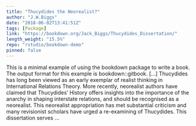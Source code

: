 ```yaml
---
title: "Thucydides the Neorealist?"
author: "J.W.Biggs"
date: "2018-06-02T13:41:51Z"
tags: [Package]
link: "https://bookdown.org/Jack_Biggs/Thucydides_Dissertation/"
length_weight: "15.5%"
repo: "rstudio/bookdown-demo"
pinned: false
---
```


This is a minimal example of using the bookdown package to write a book. The output format for this example is bookdown::gitbook. [...] Thucydides has long been viewed as an early exemplar of realist thinking in International Relations Theory. More recently, neorealist authors have claimed that Thucydides’ History offers insights into the importance of the anarchy in shaping interstate relations, and should be recognised as a neorealist. This neorealist appropriation has met substantial criticism and many revisionist scholars have urged a re-examining of Thucydides. This dissertation serves ...
